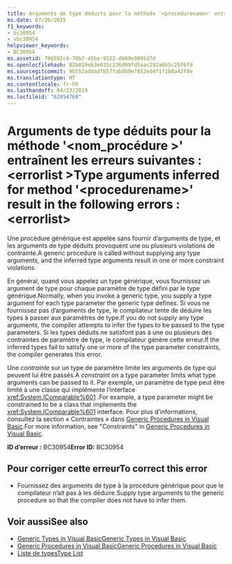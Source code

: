 ```yaml
---
title: Arguments de type déduits pour la méthode '<procedurename>' entraînent les erreurs suivantes :<errorlist>
ms.date: 07/20/2015
f1_keywords:
- bc30954
- vbc30954
helpviewer_keywords:
- BC30954
ms.assetid: 796592c4-70b7-45be-9322-db09e9095d7d
ms.openlocfilehash: 82b019eb3e035c236d99fd5aac292a6b5c25f6f9
ms.sourcegitcommit: 9b552addadfb57fab0b9e7852ed4f1f1b8a42f8e
ms.translationtype: HT
ms.contentlocale: fr-FR
ms.lasthandoff: 04/23/2019
ms.locfileid: "62054768"
---
```

# <a name="type-arguments-inferred-for-method-procedurename-result-in-the-following-errors-errorlist"></a><span data-ttu-id="30068-102">Arguments de type déduits pour la méthode '\<nom_procédure >' entraînent les erreurs suivantes :\<errorlist ></span><span class="sxs-lookup"><span data-stu-id="30068-102">Type arguments inferred for method '\<procedurename>' result in the following errors :\<errorlist></span></span>
<span data-ttu-id="30068-103">Une procédure générique est appelée sans fournir d’arguments de type, et les arguments de type déduits provoquent une ou plusieurs violations de contrainte.</span><span class="sxs-lookup"><span data-stu-id="30068-103">A generic procedure is called without supplying any type arguments, and the inferred type arguments result in one or more constraint violations.</span></span>  
  
 <span data-ttu-id="30068-104">En général, quand vous appelez un type générique, vous fournissez un argument de type pour chaque paramètre de type défini par le type générique.</span><span class="sxs-lookup"><span data-stu-id="30068-104">Normally, when you invoke a generic type, you supply a type argument for each type parameter the generic type defines.</span></span> <span data-ttu-id="30068-105">Si vous ne fournissez pas d’arguments de type, le compilateur tente de déduire les types à passer aux paramètres de type.</span><span class="sxs-lookup"><span data-stu-id="30068-105">If you do not supply any type arguments, the compiler attempts to infer the types to be passed to the type parameters.</span></span> <span data-ttu-id="30068-106">Si les types déduits ne satisfont pas à une ou plusieurs des contraintes de paramètre de type, le compilateur génère cette erreur.</span><span class="sxs-lookup"><span data-stu-id="30068-106">If the inferred types fail to satisfy one or more of the type parameter constraints, the compiler generates this error.</span></span>  
  
 <span data-ttu-id="30068-107">Une *contrainte* sur un type de paramètre limite les arguments de type qui peuvent lui être passés.</span><span class="sxs-lookup"><span data-stu-id="30068-107">A *constraint* on a type parameter limits what type arguments can be passed to it.</span></span> <span data-ttu-id="30068-108">Par exemple, un paramètre de type peut être limité à une classe qui implémente l’interface <xref:System.IComparable%601> .</span><span class="sxs-lookup"><span data-stu-id="30068-108">For example, a type parameter might be constrained to be a class that implements the <xref:System.IComparable%601> interface.</span></span> <span data-ttu-id="30068-109">Pour plus d’informations, consultez la section « Contraintes » dans [Generic Procedures in Visual Basic](../../visual-basic/programming-guide/language-features/data-types/generic-procedures.md).</span><span class="sxs-lookup"><span data-stu-id="30068-109">For more information, see "Constraints" in [Generic Procedures in Visual Basic](../../visual-basic/programming-guide/language-features/data-types/generic-procedures.md).</span></span>  
  
 <span data-ttu-id="30068-110">**ID d’erreur :** BC30954</span><span class="sxs-lookup"><span data-stu-id="30068-110">**Error ID:** BC30954</span></span>  
  
## <a name="to-correct-this-error"></a><span data-ttu-id="30068-111">Pour corriger cette erreur</span><span class="sxs-lookup"><span data-stu-id="30068-111">To correct this error</span></span>  
  
- <span data-ttu-id="30068-112">Fournissez des arguments de type à la procédure générique pour que le compilateur n’ait pas à les déduire.</span><span class="sxs-lookup"><span data-stu-id="30068-112">Supply type arguments to the generic procedure so that the compiler does not have to infer them.</span></span>  
  
## <a name="see-also"></a><span data-ttu-id="30068-113">Voir aussi</span><span class="sxs-lookup"><span data-stu-id="30068-113">See also</span></span>

- [<span data-ttu-id="30068-114">Generic Types in Visual Basic</span><span class="sxs-lookup"><span data-stu-id="30068-114">Generic Types in Visual Basic</span></span>](../../visual-basic/programming-guide/language-features/data-types/generic-types.md)
- [<span data-ttu-id="30068-115">Generic Procedures in Visual Basic</span><span class="sxs-lookup"><span data-stu-id="30068-115">Generic Procedures in Visual Basic</span></span>](../../visual-basic/programming-guide/language-features/data-types/generic-procedures.md)
- [<span data-ttu-id="30068-116">Liste de types</span><span class="sxs-lookup"><span data-stu-id="30068-116">Type List</span></span>](../../visual-basic/language-reference/statements/type-list.md)
